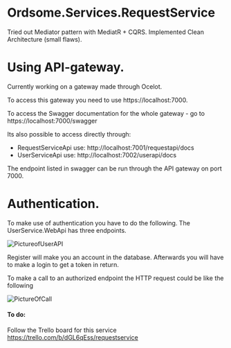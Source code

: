 # Ordsome.Services.RequestService

Tried out Mediator pattern with MediatR + CQRS. Implemented Clean Architecture (small flaws).

# Using API-gateway.

Currently working on a gateway made through Ocelot.

To access this gateway you need to use https://localhost:7000.

To access the Swagger documentation for the whole gateway - go to https://localhost:7000/swagger

Its also possible to access directly through:
- RequestServiceApi use: http://localhost:7001/requestapi/docs
- UserServiceApi use: http://localhost:7002/userapi/docs

The endpoint listed in swagger can be run through the API gateway on port 7000. 

# Authentication.

To make use of authentication you have to do the following. 
The UserService.WebApi has three endpoints.

![PictureofUserAPI](https://i.imgur.com/pDbBWai.png)

Register will make you an account in the database. Afterwards you will have to make a login to get a token in return.

To make a call to an authorized endpoint the HTTP request could be like the following

![PictureOfCall](https://i.imgur.com/QbrPiSI.png)

#### To do: 
Follow the Trello board for this service
https://trello.com/b/dGL6qEss/requestservice
